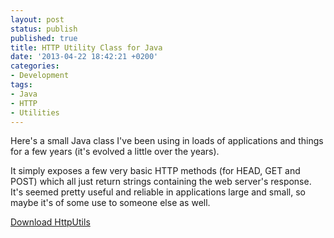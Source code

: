 ```yaml
---
layout: post
status: publish
published: true
title: HTTP Utility Class for Java
date: '2013-04-22 18:42:21 +0200'
categories:
- Development
tags:
- Java
- HTTP
- Utilities
---
```


Here's a small Java class I've been using in loads of applications and
things for a few years (it's evolved a little over the years).

It simply exposes a few very basic HTTP methods (for HEAD, GET and POST)
which all just return strings containing the web server's response. It's
seemed pretty useful and reliable in applications large and small, so
maybe it's of some use to someone else as well.

[Download
HttpUtils](http://shrimpworks.za.net/wp-content/uploads/2013/04/HttpUtils.zip)
